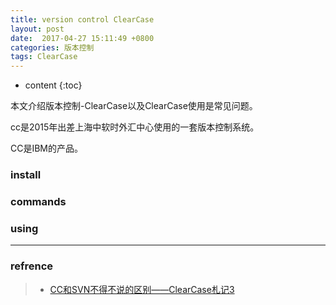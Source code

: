 ```yaml
---
title: version control ClearCase
layout: post
date:  2017-04-27 15:11:49 +0800 
categories: 版本控制
tags: ClearCase
---
```



* content
{:toc}


本文介绍版本控制-ClearCase以及ClearCase使用是常见问题。

cc是2015年出差上海中软时外汇中心使用的一套版本控制系统。

CC是IBM的产品。







### install

### commands

### using

----
### refrence
>* [CC和SVN不得不说的区别——ClearCase札记3](https://blog.csdn.net/kevin881/article/details/1800424)